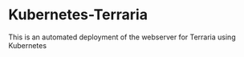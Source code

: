 # Kubernetes-Terraria
This is an automated deployment of the webserver for Terraria using Kubernetes
